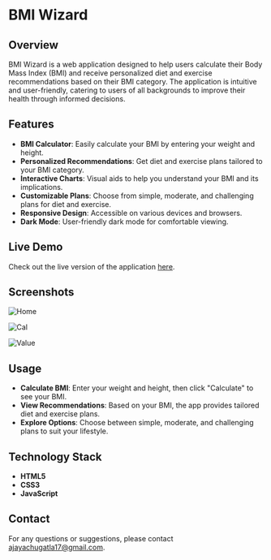 # BMI Wizard

## Overview

BMI Wizard is a web application designed to help users calculate their Body Mass Index (BMI) and receive personalized diet and exercise recommendations based on their BMI category. The application is intuitive and user-friendly, catering to users of all backgrounds to improve their health through informed decisions.

## Features

- **BMI Calculator**: Easily calculate your BMI by entering your weight and height.
- **Personalized Recommendations**: Get diet and exercise plans tailored to your BMI category.
- **Interactive Charts**: Visual aids to help you understand your BMI and its implications.
- **Customizable Plans**: Choose from simple, moderate, and challenging plans for diet and exercise.
- **Responsive Design**: Accessible on various devices and browsers.
- **Dark Mode**: User-friendly dark mode for comfortable viewing.

## Live Demo

Check out the live version of the application [here](https://bmi-wizard.netlify.app/).

## Screenshots

![Home](https://github.com/AjayAchugatla/BMI-WIZARD/assets/152001933/5e430e0b-b005-4ca5-9d47-36fdb241dc9f)

![Cal](https://github.com/AjayAchugatla/BMI-WIZARD/assets/152001933/d4491f6e-2071-488e-98bf-03b953339069)

![Value](https://github.com/AjayAchugatla/BMI-WIZARD/assets/152001933/c7aadad4-0c1a-4abf-bb8c-4022bedf10df)

## Usage

- **Calculate BMI**: Enter your weight and height, then click "Calculate" to see your BMI.
- **View Recommendations**: Based on your BMI, the app provides tailored diet and exercise plans.
- **Explore Options**: Choose between simple, moderate, and challenging plans to suit your lifestyle.

## Technology Stack

- **HTML5** 
- **CSS3**
- **JavaScript**

## Contact

For any questions or suggestions, please contact [ajayachugatla17@gmail.com](mailto:ajayachugatla17@gmail.com).
